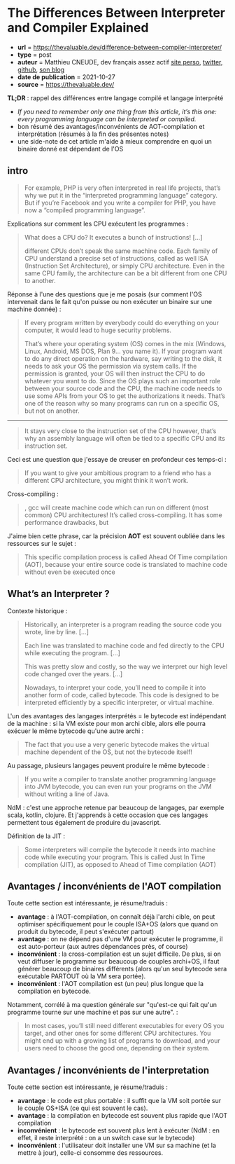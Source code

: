 # The Differences Between Interpreter and Compiler Explained

- **url** = https://thevaluable.dev/difference-between-compiler-interpreter/
- **type** = post
- **auteur** = Matthieu CNEUDE, dev français assez actif [site perso](https://matthieucneude.com/), [twitter](https://twitter.com/Cneude_Matthieu), [github](https://github.com/Phantas0s), [son blog](https://thevaluable.dev/page/about/)
- **date de publication** = 2021-10-27
- **source** = https://thevaluable.dev/

**TL;DR** : rappel des différences entre langage compilé et langage interprété
- *If you need to remember only one thing from this article, it’s this one: every programming language can be interpreted or compiled.*
- bon résumé des avantages/inconvénients de AOT-compilation et interprétation (résumés à la fin des présentes notes)
- une side-note de cet article m'aide à mieux comprendre en quoi un binaire donné est dépendant de l'OS

## intro

> For example, PHP is very often interpreted in real life projects, that’s why we put it in the “interpreted programming language” category. But if you’re Facebook and you write a compiler for PHP, you have now a “compiled programming language”.

Explications sur comment les CPU exécutent les programmes :

> What does a CPU do? It executes a bunch of instructions! [...]
>
> different CPUs don’t speak the same machine code. Each family of CPU understand a precise set of instructions, called as well ISA (Instruction Set Architecture), or simply CPU architecture. Even in the same CPU family, the architecture can be a bit different from one CPU to another.

Réponse à l'une des questions que je me posais (sur comment l'OS intervenait dans le fait qu'on puisse ou non exécuter un binaire sur une machine donnée) :

> If every program written by everybody could do everything on your computer, it would lead to huge security problems.
>
> That’s where your operating system (OS) comes in the mix (Windows, Linux, Android, MS DOS, Plan 9… you name it). If your program want to do any direct operation on the hardware, say writing to the disk, it needs to ask your OS the permission via system calls.
> If the permission is granted, your OS will then instruct the CPU to do whatever you want to do. Since the OS plays such an important role between your source code and the CPU, the machine code needs to use some APIs from your OS to get the authorizations it needs. That’s one of the reason why so many programs can run on a specific OS, but not on another.

----

> It stays very close to the instruction set of the CPU however, that’s why an assembly language will often be tied to a specific CPU and its instruction set.

Ceci est une question que j'essaye de creuser en profondeur ces temps-ci :

> If you want to give your ambitious program to a friend who has a different CPU architecture, you might think it won’t work.

Cross-compiling :

> , gcc will create machine code which can run on different (most common) CPU architectures! It’s called cross-compiling. It has some performance drawbacks, but

J'aime bien cette phrase, car la précision **AOT** est souvent oubliée dans les ressources sur le sujet :

> This specific compilation process is called Ahead Of Time compilation (AOT), because your entire source code is translated to machine code without even be executed once

## What’s an Interpreter ?

Contexte historique :

> Historically, an interpreter is a program reading the source code you wrote, line by line. [...]
> 
> Each line was translated to machine code and fed directly to the CPU while executing the program. [...]
> 
> This was pretty slow and costly, so the way we interpret our high level code changed over the years. [...]
> 
> Nowadays, to interpret your code, you’ll need to compile it into another form of code, called bytecode. This code is designed to be interpreted efficiently by a specific interpreter, or virtual machine.

L'un des avantages des langages interprétés = le bytecode est indépendant de la machine : si la VM existe pour mon archi cible, alors elle pourra exécuer le même bytecode qu'une autre archi :

> The fact that you use a very generic bytecode makes the virtual machine dependent of the OS, but not the bytecode itself!

Au passage, plusieurs langages peuvent produire le même bytecode :

> If you write a compiler to translate another programming language into JVM bytecode, you can even run your programs on the JVM without writing a line of Java.

NdM : c'est une approche retenue par beaucoup de langages, par exemple scala, kotlin, clojure. Et j'apprends à cette occasion que ces langages permettent tous également de produire du javascript.

Définition de la JIT :

> Some interpreters will compile the bytecode it needs into machine code while executing your program. This is called Just In Time compilation (JIT), as opposed to Ahead of Time compilation (AOT)

## Avantages / inconvénients de l'AOT compilation

Toute cette section est intéressante, je résume/traduis :
- **avantage** : à l'AOT-compilation, on connaît déjà l'archi cible, on peut optimiser spécifiquement pour le couple ISA+OS (alors que quand on produit du bytecode, il peut s'exécuter partout)
- **avantage** : on ne dépend pas d'une VM pour exécuter le programme, il est auto-porteur (aux autres dépendances près, of course)
- **inconvénient** : la cross-compilation est un sujet difficile. De plus, si on veut diffuser le programme sur beaucoup de couples archi+OS, il faut générer beaucoup de binaires différents (alors qu'un seul bytecode sera exécutable PARTOUT où la VM sera portée).
- **inconvénient** : l'AOT compilation est (un peu) plus longue que la compilation en bytecode.

Notamment, corrélé à ma question générale sur "qu'est-ce qui fait qu'un programme tourne sur une machine et pas sur une autre". :

> In most cases, you’ll still need different executables for every OS you target, and other ones for some different CPU architectures. You might end up with a growing list of programs to download, and your users need to choose the good one, depending on their system.

## Avantages / inconvénients de l'interpretation

Toute cette section est intéressante, je résume/traduis :
- **avantage** : le code est plus portable : il suffit que la VM soit portée sur le couple OS+ISA (ce qui est souvent le cas).
- **avantage** : la compilation en bytecode est souvent plus rapide que l'AOT compilation
- **inconvénient** : le bytecode est souvent plus lent à exécuter (NdM : en effet, il reste interprété : on a un switch case sur le bytecode)
- **inconvénient** : l'utilisateur doit installer une VM sur sa machine (et la mettre à jour), celle-ci consomme des ressources.
